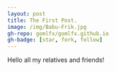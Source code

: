 ```yaml
---
layout: post
title: The First Post.
image: /img/Babu-Frik.jpg
gh-repo: gomlfx/gomlfx.github.io
gh-badge: [star, fork, follow]
---
```


Hello all my relatives and friends!
